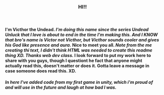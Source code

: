 <header>
<h3>
<!--
  <<< Author notes: Course header >>>
  Include a 1280×640 image, course title in sentence case, and a concise description in emphasis.
  In your repository settings: enable template repository, add your 1280×640 social image, auto delete head branches.
  Add your open source license, GitHub uses MIT license.
-->
HI!!
</h3>
</header>

<!--
  <<< Author notes: Step 1 >>>
  Choose 3-5 steps for your course.
  The first step is always the hardest, so pick something easy!
  Link to docs.github.com for further explanations.
  Encourage users to open new tabs for steps!
-->

<h4>I'm Victhor the Undead. <i>I'm doing this name since the series Undead Unluck that I love is about to end in the time I'm making this. And I KNOW that bro's name is Victor not Victhor, but Victhor sounds cooler and gives his God like presence and aura.</i> Nice to meet you all. <i>Note from the me creating thi text, I didn't think HTML was needed to create this readme thing XD. Thanks web dev class. </i> I look forward to put my work here to share with you guys, though I questiont he fact that anyone might actually read this, doesn't matter or does it. Gotta leave a message in case someone does read this. XD.</h4>

<h5>In here I've added code from my first game in unity, which i'm proud of and will use in the future and laugh at how bad I was.</h5>
